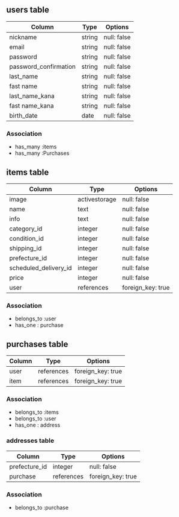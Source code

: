 ## users table

| Column               | Type                | Options                 |
|----------------------|---------------------|-------------------------|
| nickname             | string              | null: false             |
| email                | string              | null: false             |
| password             | string              | null: false             |
| password_confirmation| string              | null: false             |
| last_name            | string              | null: false             |
| fast name            | string              | null: false             |
| last_name_kana       | string              | null: false             |
| fast name_kana       | string              | null: false             |
| birth_date           | date                | null: false             |

### Association

* has_many :items
* has_many :Purchases

## items table

| Column                              | Type        | Options           |
|-------------------------------------|-------------|-------------------|
| image                               |activestorage| null: false       |
| name                                | text        | null: false       |
| info                                | text        | null: false       |
| category_id                         |integer      | null: false       |
| condition_id                        |integer      | null: false       |
| shipping_id                         |integer      | null: false       |
| prefecture_id                       |integer      | null: false       |
| scheduled_delivery_id               |integer      | null: false       |
| price                               | integer     | null: false       |
| user                                | references  | foreign_key: true |

### Association

- belongs_to :user
- has_one : purchase

## purchases table

| Column      | Type       | Options           |
|-------------|------------|-------------------|
| user        | references | foreign_key: true |
| item        | references | foreign_key: true |

### Association

- belongs_to :items
- belongs_to :user
- has_one : address

### addresses table

| Column        | Type        | Options           |
|-------------  |-------------|------------------ |
| prefecture_id | integer     | null: false       |
| purchase      | references  | foreign_key: true |

### Association

- belongs_to :purchase


